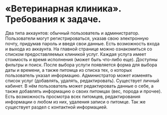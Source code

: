 # «Ветеринарная клиника». Требования к задаче.
Два типа аккаунтов: обычный пользователь и администратор. Пользователи могут регистрироваться, указав свою электронную почту, придумав пароль и введя свои данные. Есть возможность входа и выхода из аккаунта.
На главной странице можно ознакомиться со списком предоставляемых клиникой услуг. Каждая услуга имеет стоимость и время исполнения (может быть что-либо еще). Доступны фильтры и поиск. После выбора услуги появляется форма для выбора даты и времени, а также питомца из списка тех, о которых пользователь указал информацию. Администратор может изменять список услуг (добавлять, удалять, редактировать). 
Существует личный кабинет. В нём пользователь может редактировать данные о себе, а также добавлять информацию о своих питомцах (вес, порода и прочее). Есть возможность просмотра всех питомцев, редактирования информации о любом из них, удаления записи о питомце. 
Так же существует раздел с контактной информацией.
